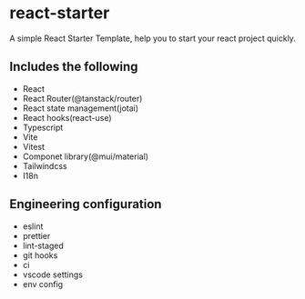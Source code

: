 # react-starter

A simple React Starter Template, help you to start your react project quickly.

## Includes the following

- React
- React Router(@tanstack/router)
- React state management(jotai)
- React hooks(react-use)
- Typescript
- Vite
- Vitest
- Componet library(@mui/material)
- Tailwindcss
- I18n

## Engineering configuration

- eslint
- prettier
- lint-staged
- git hooks
- ci
- vscode settings
- env config
